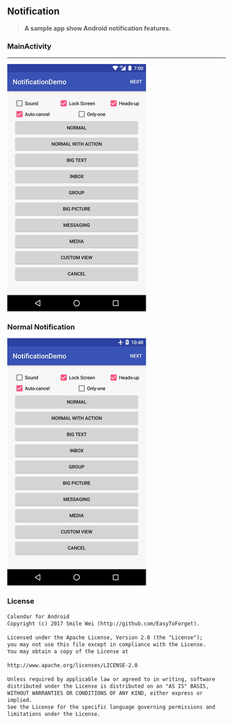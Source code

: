 ## Notification
> **A sample app show Android notification features.**



### MainActivity
----
![image](https://raw.githubusercontent.com/EasyToForget/NotificationDemo/master/gif/demo01.gif)

### Normal Notification
![image](https://raw.githubusercontent.com/EasyToForget/NotificationDemo/master/gif/demo02.gif)


### License

```
Calendar for Android
Copyright (c) 2017 Smile Wei (http://github.com/EasyToForget).

Licensed under the Apache License, Version 2.0 (the "License");
you may not use this file except in compliance with the License.
You may obtain a copy of the License at

http://www.apache.org/licenses/LICENSE-2.0

Unless required by applicable law or agreed to in writing, software
distributed under the License is distributed on an "AS IS" BASIS,
WITHOUT WARRANTIES OR CONDITIONS OF ANY KIND, either express or implied.
See the License for the specific language governing permissions and
limitations under the License.
```
